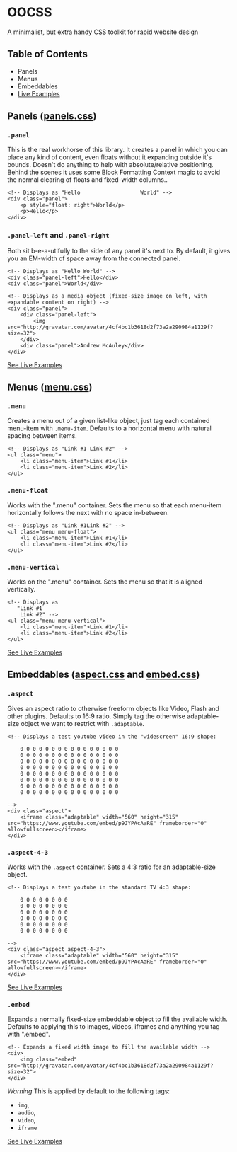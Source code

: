 # OOCSS
A minimalist, but extra handy CSS toolkit for rapid website design

## Table of Contents
 - Panels
 - Menus
 - Embeddables
 - [Live Examples](https://rawgit.com/am01264/oocss/master/examples.html)

## Panels ([panels.css](panel.css))

### `.panel`
This is the real workhorse of this library. It creates a panel in which you can place any kind of content, even floats without it expanding outside it's bounds.
Doesn't do anything to help with absolute/relative positioning.
Behind the scenes it uses some Block Formatting Context magic to avoid the normal clearing of floats and fixed-width columns..

    <!-- Displays as "Hello                   World" -->
    <div class="panel">
        <p style="float: right">World</p>
        <p>Hello</p>
    </div>

### `.panel-left` and `.panel-right`
Both sit b-e-a-utifully to the side of any panel it's next to.
By default, it gives you an EM-width of space away from the connected panel.
    
    <!-- Displays as "Hello World" -->
    <div class="panel-left">Hello</div>
    <div class="panel">World</div>
    
    <!-- Displays as a media object (fixed-size image on left, with expandable content on right) -->
    <div class="panel">
        <div class="panel-left">
            <img src="http://gravatar.com/avatar/4cf4bc1b3618d2f73a2a290984a1129f?size=32">
        </div>
        <div class="panel">Andrew McAuley</div>
    </div>
    
[See Live Examples](https://rawgit.com/am01264/oocss/master/examples.html#panel)

## Menus ([menu.css](menu.css))

### `.menu`
Creates a menu out of a given list-like object, just tag each contained menu-item with `.menu-item`.
Defaults to a horizontal menu with natural spacing between items.

    <!-- Displays as "Link #1 Link #2" -->
    <ul class="menu">
        <li class="menu-item">Link #1</li>
        <li class="menu-item">Link #2</li>
    </ul>

### `.menu-float`
Works with the ".menu" container. Sets the menu so that each menu-item horizontally follows the next with no space in-between. 

    <!-- Displays as "Link #1Link #2" -->
    <ul class="menu menu-float">
        <li class="menu-item">Link #1</li>
        <li class="menu-item">Link #2</li>
    </ul>

### `.menu-vertical`
Works on the ".menu" container. Sets the menu so that it is aligned vertically.

    <!-- Displays as
       "Link #1
        Link #2" -->
    <ul class="menu menu-vertical">
        <li class="menu-item">Link #1</li>
        <li class="menu-item">Link #2</li>
    </ul>
        
[See Live Examples](https://rawgit.com/am01264/oocss/master/examples.html#panel)
        
## Embeddables ([aspect.css](aspect.css) and [embed.css](embed.css))

### `.aspect`
Gives an aspect ratio to otherwise freeform objects like Video, Flash and other plugins.
Defaults to 16:9 ratio.
Simply tag the otherwise adaptable-size object we want to restrict with `.adaptable`.

    <!-- Displays a test youtube video in the "widescreen" 16:9 shape:
    
        0 0 0 0 0 0 0 0 0 0 0 0 0 0 0 0
        0 0 0 0 0 0 0 0 0 0 0 0 0 0 0 0
        0 0 0 0 0 0 0 0 0 0 0 0 0 0 0 0
        0 0 0 0 0 0 0 0 0 0 0 0 0 0 0 0
        0 0 0 0 0 0 0 0 0 0 0 0 0 0 0 0
        0 0 0 0 0 0 0 0 0 0 0 0 0 0 0 0
        0 0 0 0 0 0 0 0 0 0 0 0 0 0 0 0
        0 0 0 0 0 0 0 0 0 0 0 0 0 0 0 0 
    
    -->
    <div class="aspect">
        <iframe class="adaptable" width="560" height="315" src="https://www.youtube.com/embed/p9JYPAcAaRE" frameborder="0" allowfullscreen></iframe>
    </div>

### `.aspect-4-3`
Works with the `.aspect` container. Sets a 4:3 ratio for an adaptable-size object.

    <!-- Displays a test youtube in the standard TV 4:3 shape:
    
        0 0 0 0 0 0 0 0
        0 0 0 0 0 0 0 0
        0 0 0 0 0 0 0 0
        0 0 0 0 0 0 0 0
        0 0 0 0 0 0 0 0
        0 0 0 0 0 0 0 0
        
    -->
    <div class="aspect aspect-4-3">
        <iframe class="adaptable" width="560" height="315" src="https://www.youtube.com/embed/p9JYPAcAaRE" frameborder="0" allowfullscreen></iframe>
    </div>

[See Live Examples](https://rawgit.com/am01264/oocss/master/examples.html#aspect)

### `.embed`
Expands a normally fixed-size embeddable object to fill the available width.
Defaults to applying this to images, videos, iframes and anything you tag with ".embed".

    <!-- Expands a fixed width image to fill the available width -->
    <div>
        <img class="embed" src="http://gravatar.com/avatar/4cf4bc1b3618d2f73a2a290984a1129f?size=32">
    </div>

*Warning* This is applied by default to the following tags:
 - `img`,
 - `audio`,
 - `video`,
 - `iframe`
 
[See Live Examples](https://rawgit.com/am01264/oocss/master/examples.html#embed)